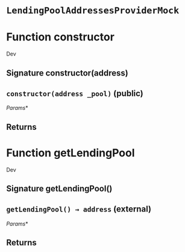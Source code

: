 # `LendingPoolAddressesProviderMock`




# Function constructor

Dev 
## Signature constructor(address)
## `constructor(address _pool)` (public)
*Params**

**Returns**
-----
# Function getLendingPool

Dev 
## Signature getLendingPool()
## `getLendingPool() → address` (external)
*Params**

**Returns**
-----

